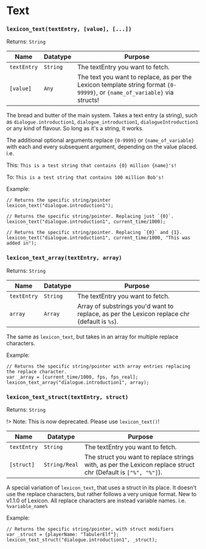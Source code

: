 # Text

### `lexicon_text(textEntry, [value], [...])`

Returns: `String`

|Name|Datatype|Purpose|
|---|---|---|
|`textEntry`| `String`| The textEntry you want to fetch.|
|`[value]`| `Any`| The text you want to replace, as per the Lexicon template string format `{0-99999}`, or `{name_of_variable}` via structs!|

The bread and butter of the main system. Takes a text entry (a string), such as `dialogue.introduction1`, `dialogue_introduction1`, `dialogueIntroduction1` or any kind of flavour. So long as it's a string, it works.

The additional optional arguments replace `{0-9999}` or `{name_of_variable}` with each and every subsequent argument, depending on the value placed. i.e.

This: 
`This is a test string that contains {0} million {name}'s!`

To:
`This is a test string that contains 100 million Bob's!`

Example:<br>
```gml
// Returns the specific string/pointer
lexicon_text("dialogue.introduction1");

// Returns the specific string/pointer. Replacing just `{0}`.
lexicon_text("dialogue.introduction1", current_time/1000);

// Returns the specific string/pointer. Replacing `{0}` and {1}.
lexicon_text("dialogue.introduction1", current_time/1000, "This was added in");
```

### `lexicon_text_array(textEntry, array)`

Returns: `String`

|Name|Datatype|Purpose|
|---|---|---|
|`textEntry`| `String`| The textEntry you want to fetch.|
|`array`| `Array`| Array of substrings you'd want to replace, as per the Lexicon replace chr (default is `%s`).|

The same as `lexicon_text`, but takes in an array for multiple replace characters.

Example:<br>
```gml
// Returns the specific string/pointer with array entries replacing the replace character.
var _array = [current_time/1000, fps, fps_real];
lexicon_text_array("dialogue.introduction1", array);
```

### `lexicon_text_struct(textEntry, struct)`

Returns: `String`

!> Note: This is now deprecated. Please use `lexicon_text()`!

|Name|Datatype|Purpose|
|---|---|---|
|`textEntry`| `String`| The textEntry you want to fetch.|
|`[struct]`| `String/Real`| The struct you want to replace strings with, as per the Lexicon replace struct chr (Default is `["%", "%"]`).|

A special variation of `lexicon_text`, that uses a struct in its place. It doesn't use the replace characters, but rather follows a very unique format. 
New to v1.1.0 of Lexicon. All replace characters are instead variable names. i.e. `%variable_name%`

Example:<br>
```gml
// Returns the specific string/pointer, with struct modifiers
var _struct = {playerName: "TabulerElf"};
lexicon_text_struct("dialogue.introduction1", _struct);
```